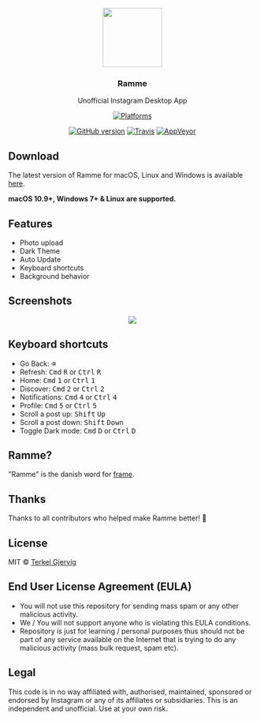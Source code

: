 <p align="center">
  <img src="https://github.com/terkelg/ramme/blob/master/media/icon.png?raw=true" height="120" />
  <h3 align="center">Ramme</h3>
  <p align="center">Unofficial Instagram Desktop App</p>
  <p align="center">
    <a href="https://github.com/terkelg/ramme/releases"><img src="https://img.shields.io/badge/platform-macOS%20%7C%20Windows%20%7C%20Linux-lightgrey.svg" alt="Platforms"></a>
  </p>
  <p align="center">
    <a href="https://github.com/terkelg/ramme"><img src="https://img.shields.io/github/release/terkelg/ramme.svg" alt="GitHub version"></a>
    <a href="https://travis-ci.org/terkelg/ramme"><img src="https://img.shields.io/travis/terkelg/ramme.svg" alt="Travis"></a>
    <a href="https://ci.appveyor.com/project/terkelg/ramme"><img src="https://img.shields.io/appveyor/ci/terkelg/ramme.svg" alt="AppVeyor"></a>
  </p>
</p>

## Download
The latest version of Ramme for macOS, Linux and Windows is available [here](https://github.com/terkelg/ramme/releases).

**macOS 10.9+, Windows 7+ & Linux are supported.**

## Features
- Photo upload
- Dark Theme
- Auto Update
- Keyboard shortcuts
- Background behavior

## Screenshots
<p align="center">
  <img src="https://github.com/terkelg/ramme/blob/master/media/strip.png?raw=true" />
</p>

## Keyboard shortcuts
- Go Back: <kbd>⌫</kbd>
- Refresh: <kbd>Cmd</kbd> <kbd>R</kbd> or <kbd>Ctrl</kbd> <kbd>R</kbd>
- Home: <kbd>Cmd</kbd> <kbd>1</kbd> or <kbd>Ctrl</kbd> <kbd>1</kbd>
- Discover: <kbd>Cmd</kbd> <kbd>2</kbd> or <kbd>Ctrl</kbd> <kbd>2</kbd>
- Notifications: <kbd>Cmd</kbd> <kbd>4</kbd> or <kbd>Ctrl</kbd> <kbd>4</kbd>
- Profile: <kbd>Cmd</kbd> <kbd>5</kbd> or <kbd>Ctrl</kbd> <kbd>5</kbd>
- Scroll a post up: <kbd>Shift</kbd> <kbd>Up</kbd>
- Scroll a post down: <kbd>Shift</kbd> <kbd>Down</kbd>
- Toggle Dark mode: <kbd>Cmd</kbd> <kbd>D</kbd> or <kbd>Ctrl</kbd> <kbd>D</kbd>

## Ramme?
"Ramme" is the danish word for [frame](http://en.bab.la/dictionary/english-danish/frame).

## Thanks
Thanks to all contributors who helped make Ramme better! 🎉

## License
MIT © [Terkel Gjervig](https://terkel.com)

## End User License Agreement (EULA)
- You will not use this repository for sending mass spam or any other malicious activity.
- We / You will not support anyone who is violating this EULA conditions.
- Repository is just for learning / personal purposes thus should not be part of any service available on the Internet that is trying to do any malicious activity (mass bulk request, spam etc).

## Legal
This code is in no way affiliated with, authorised, maintained, sponsored or endorsed by Instagram or any of its affiliates or subsidiaries. This is an independent and unofficial. Use at your own risk.

